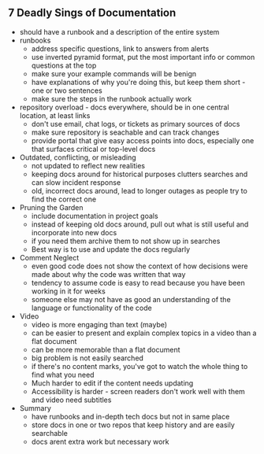 7 Deadly Sings of Documentation
---
* should have a runbook and a description of the entire system
* runbooks
  * address specific questions, link to answers from alerts
  * use inverted pyramid format, put the most important info or common questions at the top
  * make sure your example commands will be benign
  * have explanations of why you're doing this, but keep them short - one or two sentences
  * make sure the steps in the runbook actually work
* repository overload - docs everywhere, should be in one central location, at least links
  * don't use email, chat logs, or tickets as primary sources of docs
  * make sure repository is seachable and can track changes
  * provide portal that give easy access points into docs, especially one that surfaces
    critical or top-level docs
* Outdated, conflicting, or misleading
  * not updated to reflect new realities
  * keeping docs around for historical purposes clutters searches and can slow incident response
  * old, incorrect docs around, lead to longer outages as people try to find the correct one
* Pruning the Garden
  * include documentation in project goals
  * instead of keeping old docs around, pull out what is still useful and incorporate into new docs
  * if you need them archive them to not show up in searches
  * Best way is to use and update the docs regularly
* Comment Neglect
  * even good code does not show the context of how decisions were made about why the code was written that way
  * tendency to assume code is easy to read because you have been working in it for weeks
  * someone else may not have as good an understanding of the language or functionality of the code
* Video
  * video is more engaging than text (maybe)
  * can be easier to present and explain complex topics in a video than a flat document
  * can be more memorable than a flat document
  * big problem is not easily searched
  * if there's no content marks, you've got to watch the whole thing to find what you need
  * Much harder to edit if the content needs updating
  * Accessibility is harder - screen readers don't work well with them and video need subtitles
* Summary
  * have runbooks and in-depth tech docs but not in same place
  * store docs in one or two repos that keep history and are easily searchable
  * docs arent extra work but necessary work

